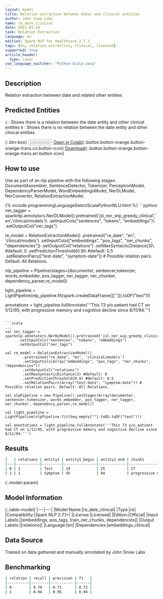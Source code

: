 ```yaml
---
layout: model
title: Relation extraction between dates and clinical entities
author: John Snow Labs
name: re_date_clinical
date: 2021-01-18
task: Relation Extraction
language: en
edition: Spark NLP for Healthcare 2.7.1
tags: [en, relation_extraction, clinical, licensed]
supported: true
article_header:
  type: cover
use_language_switcher: "Python-Scala-Java"
---
```


## Description

Relation extraction between date and related other entities

## Predicted Entities

`1` : Shows there is a relation between the date entity and other clinical entities
 `0` : Shows there is no relation between the date entity and other clinical entities

{:.btn-box}
<button class="button button-orange" disabled>Live Demo</button>
[Open in Colab](https://colab.research.google.com/github/JohnSnowLabs/spark-nlp-workshop/blob/master/tutorials/Certification_Trainings/Healthcare/10.Clinical_Relation_Extraction.ipynb){:.button.button-orange.button-orange-trans.co.button-icon}
[Download](https://s3.amazonaws.com/auxdata.johnsnowlabs.com/clinical/models/re_date_clinical_en_2.7.1_2.4_1611000334654.zip){:.button.button-orange.button-orange-trans.arr.button-icon}

## How to use

Use as part of an nlp pipeline with the following stages: DocumentAssembler, SentenceDetector, Tokenizer, PerceptronModel, DependencyParserModel, WordEmbeddingsModel, NerDLModel, NerConverter, RelationExtractionModel.

<div class="tabs-box" markdown="1">
{% include programmingLanguageSelectScalaPythonNLU.html %}
```python
ner_tagger = sparknlp.annotators.NerDLModel().pretrained('jsl_ner_wip_greedy_clinical','en','clinical/models')\ 
  .setInputCols("sentences", "tokens", "embeddings")\ 
  .setOutputCol("ner_tags")

re_model = RelationExtractionModel()
.pretrained("re_date", "en", 'clinical/models')
.setInputCols(["embeddings", "pos_tags", "ner_chunks", "dependencies"])
.setOutputCol("relations")
.setMaxSyntacticDistance(3)\ #default: 0 .setPredictionThreshold(0.9)\ #default: 0.5 .setRelationPairs(["test-date", "symptom-date"]) # Possible relation pairs. Default: All Relations.

nlp_pipeline = Pipeline(stages=[documenter, sentencer,tokenizer, words_embedder, pos_tagger, ner_tagger, ner_chunker, dependency_parser,re_model])

light_pipeline = LightPipeline(nlp_pipeline.fit(spark.createDataFrame([['']]).toDF("text")))

annotations = light_pipeline.fullAnnotate('''This 73 y/o patient had CT on 1/12/95, with progressive memory and cognitive decline since 8/11/94.''')
```

```scala
...
val ner_tagger = sparknlp.annotators.NerDLModel().pretrained('jsl_ner_wip_greedy_clinical','en','clinical/models')
      .setInputCols("sentences", "tokens", "embeddings")
      .setOutputCol("ner_tags")

val re_model = RelationExtractionModel()
        .pretrained("re_date", "en", 'clinical/models')
        .setInputCols(Array("embeddings", "pos_tags", "ner_chunks", "dependencies"))
        .setOutputCol("relations")
        .setMaxSyntacticDistance(3) #default: 0 
        .setPredictionThreshold(0.9) #default: 0.5 
        .setRelationPairs(Array("test-date", "symptom-date")) # Possible relation pairs. Default: All Relations.

val nlpPipeline = new Pipeline().setStages(Array(documenter, sentencer,tokenizer, words_embedder, pos_tagger, ner_tagger, ner_chunker, dependency_parser,re_model))

val light_pipeline = LightPipeline(nlpPipeline.fit(Seq.empty[""].toDS.toDF("text")))

val annotations = light_pipeline.fullAnnotate('''This 73 y/o patient had CT on 1/12/95, with progressive memory and cognitive decline since 8/11/94.''')
```

</div>

## Results

```bash
|   | relations | entity1 | entity1_begin | entity1_end | chunk1                                   | entity2 | entity2_end | entity2_end | chunk2  | confidence |
|---|-----------|---------|---------------|-------------|------------------------------------------|---------|-------------|-------------|---------|------------|
| 0 | 1         | Test    | 24            | 25          | CT                                       | Date    | 31          | 37          | 1/12/95 | 1.0        |
| 1 | 1         | Symptom | 45            | 84          | progressive memory and cognitive decline | Date    | 92          | 98          | 8/11/94 | 1.0        |
```

{:.model-param}
## Model Information

{:.table-model}
|---|---|
|Model Name:|re_date_clinical|
|Type:|re|
|Compatibility:|Spark NLP 2.7.1+|
|License:|Licensed|
|Edition:|Official|
|Input Labels:|[embeddings, pos_tags, train_ner_chunks, dependencies]|
|Output Labels:|[relations]|
|Language:|en|
|Dependencies:|embeddings_clinical|

## Data Source

Trained on data gathered and manually annotated by John Snow Labs

## Benchmarking

```bash
| relation | recall | precision | f1   |
|----------|--------|-----------|------|
| 0        | 0.74   | 0.71      | 0.72 |
| 1        | 0.94   | 0.95      | 0.94 |
```